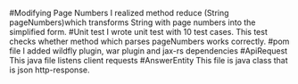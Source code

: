 #Modifying Page Numbers
I realized method reduce (String pageNumbers)which transforms String with page numbers
into the simplified form. 
#Unit test
I wrote unit test with 10 test cases. This test checks whether method which parses pageNumbers works correctly.
#pom file
I added wildfly plugin, war plugin and jax-rs dependencies
#ApiRequest
This java file listens client requests
#AnswerEntity
This file is java class that is json http-response.
